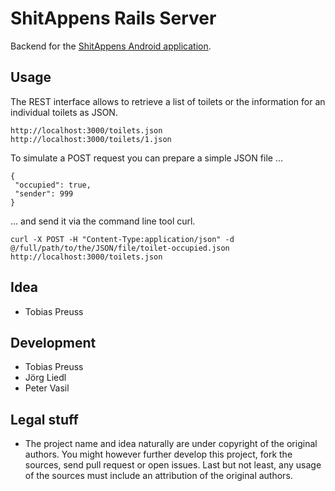 ShitAppens Rails Server
=======================

Backend for the [ShitAppens Android application](https://github.com/johnjohndoe/ShitAppensAndroid).


Usage
-----

The REST interface allows to retrieve a list of toilets or the information for an individual toilets as JSON.

    http://localhost:3000/toilets.json
    http://localhost:3000/toilets/1.json

To simulate a POST request you can prepare a simple JSON file ...

    {
     "occupied": true,
     "sender": 999
    }

... and send it via the command line tool curl.

    curl -X POST -H "Content-Type:application/json" -d @/full/path/to/the/JSON/file/toilet-occupied.json http://localhost:3000/toilets.json

Idea
----
* Tobias Preuss

Development
-----------
* Tobias Preuss
* Jörg Liedl
* Peter Vasil

Legal stuff
-----------
* The project name and idea naturally are under copyright of the original authors.
  You might however further develop this project, fork the sources, send pull request
  or open issues. Last but not least, any usage of the sources must include an
attribution of the original authors.